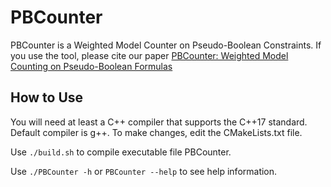 # PBCounter

PBCounter is a Weighted Model Counter on Pseudo-Boolean Constraints. If you use the tool, please cite our paper [PBCounter: Weighted Model Counting on Pseudo-Boolean Formulas](https://arxiv.org/abs/2312.15877)

## How to Use

You will need at least a C++ compiler that supports the C++17 standard. Default compiler is g++. To make changes, edit the CMakeLists.txt file.

Use `./build.sh` to compile executable file PBCounter.

Use `./PBCounter -h` or `PBCounter --help` to see help information.
